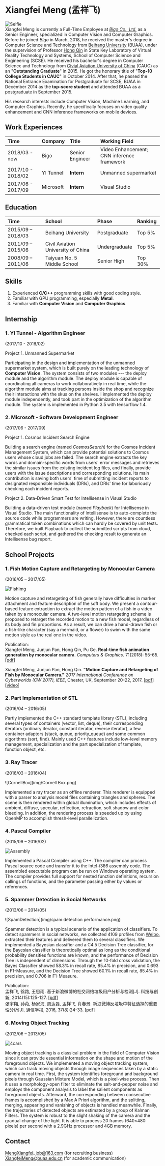 # Xiangfei Meng (孟祥飞)

![Selfie](img/panorama.jpg)  
Xiangfei Meng is currently a Full-Time Employee at [*Bigo Co., Ltd.*](https://www.bigo.sg/) as a Senior Engineer, specialized in Computer Vision and Computer Graphics. Before he joined *Bigo* in March, 2018, he received the master's degree in Computer Science and Technology from [Beihang University](http://www.buaa.edu.cn/) (BUAA), under the supervision of Professor [Hong Qin](https://www.cs.stonybrook.edu/people/faculty/HongQin) in State Key Laboratory of Virtual Reality Technology and Systems, School of Computer Science and Engineering (SCSE). He received his bachelor's degree in Computer Science and Technology from [Civial Aviation University of China](http://www.cauc.edu.cn/zh/) (CAUC) as an "**Outstanding Graduate**" in 2015. He got the honorary title of "**Top-10 College Students in CAUC**" in October 2014. After that, he passed the National Entrance Examination for Postgraduate for SCSE, BUAA in December 2014 as the **top-score student** and attended BUAA as a postgraduate in September 2015.

His research interests include Computer Vision, Machine Learning, and Computer Graphics. Recently, he specifically focuses on video quality enhancement and CNN inference frameworks on mobile devices.

## Work Experiences
|Time|Company|Title|Working Field|
|:-----------------|:----------|:---------------|:--------------------------------------------|
| 2018/03 - now    | Bigo      | Senior Engineer | Video Enhancement; CNN inference framework |
| 2017/10 - 2018/02| YI Tunnel | **Intern**      | Unmanned supermarket |
| 2017/06 - 2017/09| Microsoft | **Intern**      | Visual Studio |

## Education

| Time              | School                             |     Phase     | Ranking |
| :---------------- | :--------------------------------- | :------------ | :------ |
| 2015/09 – 2018/03	| Beihang University                 | Postgraduate  | Top 5%	 |
| 2011/09 – 2015/06 | Civil Aviation University of China | Undergraduate | Top 5%	 |
| 2008/09 – 2011/06 | Taiyuan No. 5 Middle School        | Senior High	 | Top 30% |

## Skills
1. Experienced **C/C++** programming skills with good coding style.
2. Familiar with GPU programming, especially **Metal**.
3. Familiar with **Computer Vision** and **Computer Graphics**.

## Internship

### 1. YI Tunnel - Algorithm Engineer
(2017/10 - 2018/02)

Project 1. Unmanned Supermarket

Participating in the design and implementation of the unmanned supermarket system, which is built purely on the leading technology of **Computer Vision**. The system consists of two modules --- the deploy module and the algorithm module. The deploy module is capable of coordinating all cameras to work collaboratively in real time, while the algorithm module aims at tracking persons inside the shop and recognize their interactions with the skus on the shelves. I implemented the deploy module independently, and took part in the optimization of the algorithm module. The system is implemented in Python 3.5 with tensorflow 1.4.


### 2. Microsoft - Software Development Engineer
(2017/06 - 2017/09)

Project 1. Cosmos Incident Search Engine

Building a search engine (named *CosmosSearch*) for the Cosmos Incident Management System, which can provide potential solutions to Cosmos users whose cloud jobs are failed. The search engine extracts the key words and domain-specific words from users' error messages and retrieves the similar issues from the existing incident log files, and finally, provide users with the issue descriptions and corresponding solutions. Its main contribution is saving both users' time of submitting incident reports to designated responsible individuals (DRIs), and DRIs' time for laboriously checking each incident reports.

Project 2. Data-Driven Smart Test for Intellisense in Visual Studio

Building a data-driven test module (named *Playback*) for Intellisense in Visual Studio. The main functionality of Intellisense is to auto-complete the source code while programmers are writing. However, there are countless grammatical token combinations which can hardly be covered by unit tests. Therefore, we built Playback to collect the submitted scripts from cloud, checked each script, and gathered the checking result to generate an Intellisense bug report.

<!-- 
The checking process starts with dividing a script consisting of K tokens into K code fragments. The n-th code fragment is cut out from the original script, beginning at the first token and ending at the n-th token. Each code fragment is inputted into Intellisense, from which a list of completion tokens are obtained. Playback then checks whether the next token after the code fragment is contained in the completion list.
-->

## School Projects

### 1. Fish Motion Capture and Retargeting by Monocular Camera 
(2016/05 – 2017/05)

![FishImg](img/experimental_result.png)

Motion capture and retargeting of fish generally have difficulties in marker attachment and feature description of the soft body. We present a contour-based feature extraction to extract the motion pattern of a fish in a video taken by a monocular camera. A two-level motion retargeting scheme is proposed to retarget the recorded motion to a new fish model, regardless of its body and fin proportions. As a result, we can drive a hand-drawn fish or a fish-like character (say a mermaid, or a flower) to swim with the same motion style as the real one in the video.

Publication:  
Xiangfei Meng, Junjun Pan, Hong Qin, Pu Ge. **Real-time fish animation generation by monocular camera**. *Computers & Graphics*. 71(2018): 55-65. [[pdf](paper/XiangfeiCAG.pdf)]

Xiangfei Meng, Junjun Pan, Hong Qin. **"Motion Capture and Retargeting of Fish by Monocular Camera."** *2017 International Conference on Cyberworlds (CW 2017), IEEE*, Chester, UK, September 20-22, 2017. [[pdf](paper/XiangfeiCW2017.pdf)][[video](img/DemoVideo.mp4)] 

### 2. Part Implementation of STL 
(2016/04 – 2016/05)  

Partly implemented the C++ standard template library (STL), including several types of containers (vector, list, deque), their corresponding iterators (ordinary iterator, constant iterator, reverse iterator), a few container adaptors (stack, queue, priority_queue) and some common algorithms (sort, find). Mainly used C++ features include low-level memory management, specialization and the part specialization of template, function object, etc.

### 3. Ray Tracer 
(2016/03 – 2016/04)

![CornellBox](img/Cornell Box.png)

Implemented a ray tracer as an offline renderer. This renderer is equipped with a parser to analysis model files containing triangles and spheres. The scene is then rendered within global illumination, which includes effects of ambient, diffuse, specular, reflection, refraction, soft shadow and color bleeding. In addition, the rendering process is speeded up by using OpenMP to accomplish thresh-level parallelization.

### 4. Pascal Compiler 
(2015/09 – 2016/02)  

![Assembly](img/assembly.png)

Implemented a Pascal Compiler using C++. The compiler can process Pascal source code and transfer it to
the Intel-i386 assembly code. The assembled executable program can be run on Windows operating system. The compiler provides full support for nested function definitions, recursion callings of functions, and the parameter passing either by values or references.

### 5. Spammer Detection in Social Networks 
(2013/06 – 2014/05)

![SpamDetection](img/spam detection performance.png)

Spammer detection is a typical scenario of the application of classifiers. To detect spammers in social networks, we collected 4109 profiles from [Weibo](http://weibo.com/), extracted their features and delivered them to several classifiers. We implemented a Bayesian classifier and a C4.5 Decision Tree classifier, for the Bayesian classifier is theoretically optimal as long as the conditional probability densities functions are known, and the performance of Decision Tree is independent of dimensions. Through the 10-fold cross validation, the Bayes Classifier showed 58.3% in recall rate, 85.4% in precision, and 0.693 in F1-Measure, and the Decision Tree showed 60.1% in recall rate, 85.4% in precision, and 0.706 in F1-Measure.

Publication:  
孟祥飞, 徐路, 王思雨. 基于新浪微博的社交网络垃圾用户分析与检测[J]. 科技与创新, 2014(15):125-127. [[pdf](paper/基于新浪微博的社交网络垃圾用户分析与检测.pdf)]  
张宇翔, 孙菀, 杨家海, 周达磊, 孟祥飞, 肖春景. 新浪微博反垃圾中特征选择的重要性分析[J]. 通信学报, 2016, 37(8):24-33. [[pdf](paper/新浪微博反垃圾中特征选择的重要性分析.pdf)]

### 6. Moving Object Tracking 
(2012/06 – 2013/05)

![4cars](img/4cars.png)

Moving object tracking is a classical problem in the field of Computer Vision since it can provide essential information on the shape and motion of the foreground objects. We implemented a moving object tracking system, which can track moving objects through image sequences taken by a static camera in real time. First, the system identifies foreground and background pixels through Gaussian Mixture Model, which is a pixel-wise process. Then it uses a morphology-open filter to eliminate the salt-and-pepper noise and employs the component analysis to label the salient components as foreground objects. Afterward, the corresponding between consecutive frames is accomplished by a Max A Priori algorithm, and the splitting, merging, appearing and vanishing of objects is handled meanwhile. Finally, the trajectories of detected objects are estimated by a group of Kalman Filters. The system is robust to the slight shaking of the camera and the gradual change of the light. It is able to process 20 frames (640×480 pixels) per second with a 2.9GHz processor and 4GB memory.

## Contact
[MengXiangfei_job@163.com](mailto:MengXiangfei_job@163.com) (for recruiting business)  
[XiangfeiMeng@buaa.edu.cn](mailto:XiangfeiMeng@buaa.edu.cn) (for academic communication)

